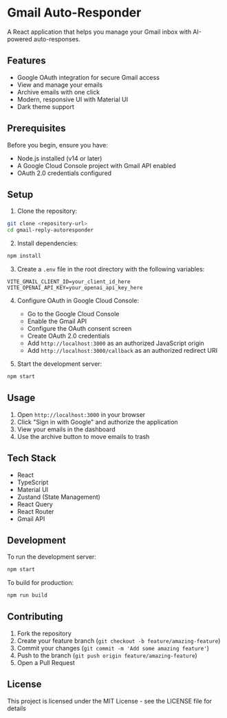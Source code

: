 # Gmail Auto-Responder

A React application that helps you manage your Gmail inbox with AI-powered auto-responses.

## Features

- Google OAuth integration for secure Gmail access
- View and manage your emails
- Archive emails with one click
- Modern, responsive UI with Material UI
- Dark theme support

## Prerequisites

Before you begin, ensure you have:
- Node.js installed (v14 or later)
- A Google Cloud Console project with Gmail API enabled
- OAuth 2.0 credentials configured

## Setup

1. Clone the repository:
```bash
git clone <repository-url>
cd gmail-reply-autoresponder
```

2. Install dependencies:
```bash
npm install
```

3. Create a `.env` file in the root directory with the following variables:
```env
VITE_GMAIL_CLIENT_ID=your_client_id_here
VITE_OPENAI_API_KEY=your_openai_api_key_here
```

4. Configure OAuth in Google Cloud Console:
   - Go to the Google Cloud Console
   - Enable the Gmail API
   - Configure the OAuth consent screen
   - Create OAuth 2.0 credentials
   - Add `http://localhost:3000` as an authorized JavaScript origin
   - Add `http://localhost:3000/callback` as an authorized redirect URI

5. Start the development server:
```bash
npm start
```

## Usage

1. Open `http://localhost:3000` in your browser
2. Click "Sign in with Google" and authorize the application
3. View your emails in the dashboard
4. Use the archive button to move emails to trash

## Tech Stack

- React
- TypeScript
- Material UI
- Zustand (State Management)
- React Query
- React Router
- Gmail API

## Development

To run the development server:
```bash
npm start
```

To build for production:
```bash
npm run build
```

## Contributing

1. Fork the repository
2. Create your feature branch (`git checkout -b feature/amazing-feature`)
3. Commit your changes (`git commit -m 'Add some amazing feature'`)
4. Push to the branch (`git push origin feature/amazing-feature`)
5. Open a Pull Request

## License

This project is licensed under the MIT License - see the LICENSE file for details
